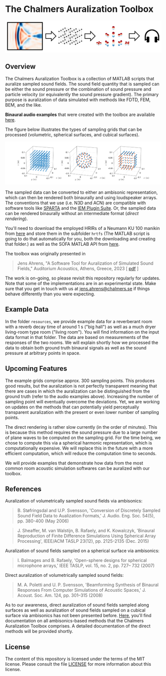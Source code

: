 # The Chalmers Auralization Toolbox

![graphical_abstract](resources/graphical_abstract.png "graphical_abstract")

## Overview

The Chalmers Auralization Toolbox is a collection of MATLAB scripts that auralize sampled sound fields. The sound field quantity that is sampled can be either the sound pressure or the combination of sound pressure and particle velocity (or equivalently the sound pressure gradient). The primary purpose is auralization of data simulated with methods like FDTD, FEM, BEM, and the like.

**Binaural audio examples** that were created with the toolbox are available [here](http://www.ta.chalmers.se/research/audio-technology-group/audio-examples/auditorium-acoustics-2023/). 

The figure below illustrates the types of sampling grids that can be processed (volumetric, spherical surfaces, and cubical surfaces). 

![grids](resources/grids.png "grids")

The sampled data can be converted to either an ambisonic representation, which can then be rendered both binaurally and using loudspeaker arrays. The conventions that we use (i.e. N3D and ACN) are compatible with software tools like [SPARTA](https://leomccormack.github.io/sparta-site/) and the [IEM Plugin Suite](https://plugins.iem.at/). Or, the sampled data can be rendered binaurally without an intermediate format (*direct rendering*).

You'll need to download the employed HRIRs of a Neumann KU 100 manikin from [here](https://zenodo.org/record/3928297/files/HRIR_L2702.sofa?download=1) and store them in the subfolder `hrtfs` (The MATLAB script is going to do that automatically for you, both the downloading and creating that folder.) as well as the SOFA MATLAB API from [here](https://sourceforge.net/projects/sofacoustics/). 

The toolbox was originally presented in 

> Jens Ahrens, "A Software Tool for Auralization of Simulated Sound Fields," Auditorium Acoustics, Athens, Greece, 2023 [ [pdf](https://research.chalmers.se/publication/537678/file/537678_Fulltext.pdf) ]

The work is on-going, so please revisit this repository regularly for updates. Note that some of the implementations are in an experimental state. Make sure that you get in touch with us at jens.ahrens@chalmers.se if things behave differently than you were expecting.

## Example Data

In the folder `resources`, we provide example data for a reverberant room with a reverb decay time of around 1 s ("big hall") as well as a much dryer living-room type room ("living room"). You will find information on the input data format in that folder. The data are based on measurements of the responses of the two rooms. We will explain shortly how we processed the data to obtain both ground truth binaural signals as well as the sound pressure at arbitrary points in space.

## Upcoming Features

The example grids comprise approx. 300 sampling points. This produces good results, but the auralization is not perfectly transparent meaning that there are cases in which the auralization can be distinguished from the ground truth (refer to the audio examples above). Increasing the number of sampling point will eventually overcome the deviations. Yet, we are working on updates on the methods that can potentially yield perceptually transparent auralization with the present or even lower number of sampling points. 

The direct rendering is rather slow currently (in the order of minutes). This is because this method requires the sound pressure due to a large number of plane waves to be computed on the sampling grid. For the time being, we chose to compute this via a spherical harmonic representation, which is computationally expensive. We will replace this in the future with a more efficient computation, which will reduce the computation time to seconds. 

We will provide examples that demonstrate how data from the most common room acoustic simulation softwares can be auralized with our toolbox. 

## References

Auralization of volumetrically sampled sound fields via ambisonics:

> B. Støfringsdal and U.P. Svensson, 'Conversion of Discretely Sampled Sound Field Data to Aualization Formats,' J. Audio. Eng. Soc. 54(5), pp. 380-400 (May 2006)

> J. Sheaffer, M. van Walstijn, B. Rafaely, and K. Kowalczyk, 'Binaural Reproduction of Finite Difference Simulations Using Spherical Array Processing', IEEE/ACM TASLP 23(12), pp. 2125-2135 (Dec. 2015)

Auralization of sound fields sampled on a spherical surface via ambisonics:

> I. Balmages and B. Rafaely, 'Open-sphere designs for spherical microphone arrays,' IEEE TASLP, vol. 15, no. 2, pp. 727– 732 (2007)

Direct auralization of volumetrically sampled sound fields:

> M. A. Poletti and U. P. Svensson, 'Beamforming Synthesis of Binaural Responses From Computer Simulations of Acoustic Spaces,' J. Acoust. Soc. Am. 124, pp. 301–315 (2008)

As to our awareness, direct auralization of sound fields sampled along surfaces as well as auralization of sound fields sampled on a cubical surface via ambisonics has not been presented before. [Here](resources/Chalmers_Auralization_Toolbox_v1.pdf), you'll find documentation on all ambisonics-based methods that the Chalmers Auralization Toolbox comprises. A detailed documentation of the direct methods will be provided shortly.

## License

The content of this repository is licensed under the terms of the MIT license. Please consult the file [LICENSE](LICENSE) for more information about this license.
